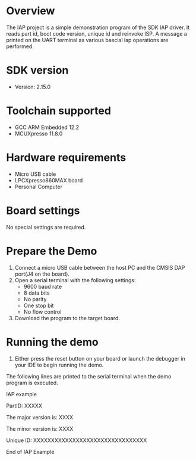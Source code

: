 Overview
========
The IAP project is a simple demonstration program of the SDK IAP
driver. It reads part id, boot code version, unique id and reinvoke ISP. A message
a printed on the UART terminal as various bascial iap operations are performed.

SDK version
===========
- Version: 2.15.0

Toolchain supported
===================
- GCC ARM Embedded  12.2
- MCUXpresso  11.8.0

Hardware requirements
=====================
- Micro USB cable
- LPCXpresso860MAX board
- Personal Computer

Board settings
==============
No special settings are required.

Prepare the Demo
================
1.  Connect a micro USB cable between the host PC and the CMSIS DAP port(J4 on the board).
2.  Open a serial terminal with the following settings:
    - 9600 baud rate
    - 8 data bits
    - No parity
    - One stop bit
    - No flow control
3.  Download the program to the target board.

Running the demo
================
1.  Either press the reset button on your board or launch the debugger in your IDE to begin running the demo.

The following lines are printed to the serial terminal when the demo program is executed.

IAP example

PartID:	XXXXX

The major version is:	XXXX

The minor version is:	XXXX

Unique ID:	XXXXXXXXXXXXXXXXXXXXXXXXXXXXXXXX

End of IAP Example 
